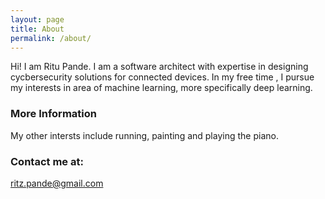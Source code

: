 ```yaml
---
layout: page
title: About
permalink: /about/
---
```


Hi! I am Ritu Pande. I am a software architect with expertise in designing cycbersecurity solutions for connected devices. In my free time , I pursue my interests in area of machine learning, more specifically deep learning. 

### More Information

My other intersts include running, painting and playing the piano.

### Contact me at:

[ritz.pande@gmail.com](mailto:ritz.pande@gmail.com)
